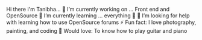  Hi there i'm Tanibha...
 🔭 I’m currently working on ... Front end and OpenSource
🌱 I’m currently learning ... everything 🤣
🤔 I’m looking for help with learning how to use OpenSource forums
⚡ Fun fact: I love photography, painting, and coding
🎸 Would love: To know how to play guitar and piano

